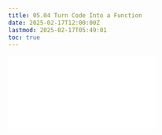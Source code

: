 ```yaml
---
title: 05.04 Turn Code Into a Function
date: 2025-02-17T12:00:00Z
lastmod: 2025-02-17T05:49:01
toc: true
---
```


![Link to included file content](../../../../arduino/turn-code-into-a-function.md)
